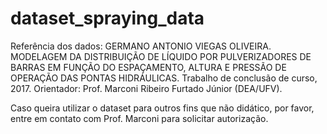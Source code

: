 # dataset_spraying_data


Referência dos dados: GERMANO ANTONIO VIEGAS OLIVEIRA. MODELAGEM DA DISTRIBUIÇÃO DE LÍQUIDO POR PULVERIZADORES DE BARRAS EM FUNÇÃO DO ESPAÇAMENTO, ALTURA E PRESSÃO DE OPERAÇÃO DAS PONTAS HIDRÁULICAS. Trabalho de conclusão de curso, 2017. Orientador: Prof. Marconi Ribeiro Furtado Júnior (DEA/UFV). 

Caso queira utilizar o dataset para outros fins que não didático, por favor, entre em contato com Prof. Marconi para solicitar autorização.
